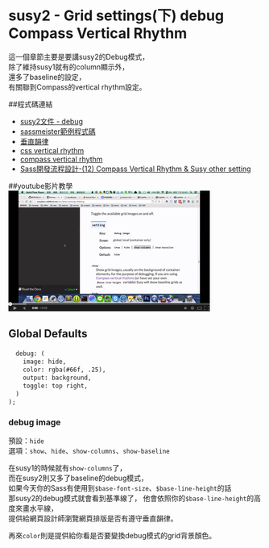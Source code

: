 # susy2 - Grid settings(下) debug Compass Vertical Rhythm 
這一個章節主要是要講susy2的Debug模式，  
除了維持susy1就有的column顯示外，  
還多了baseline的設定，  
有關聯到Compass的vertical rhythm設定。

##程式碼連結
* [susy2文件 - debug](http://susydocs.oddbird.net/en/latest/settings/#debug)
* [sassmeister範例程式碼](http://sassmeister.com/gist/032b0b4a2e9964dee044)
* [垂直韻律](http://www.slideshare.net/sfismy/vertical-rhythm)
* [css vertical rhythm](http://codepen.io/liao/pen/pHyhg)
* [compass vertical rhythm](http://sassmeister.com/gist/032b0b4a2e9964dee044)
* [Sass開發流程設計-(12) Compass Vertical Rhythm & Susy other setting](http://ithelp.ithome.com.tw/question/10140181)

##youtube影片教學
<a href="https://www.youtube.com/watch?v=O3g9DK6DQS0&feature=youtu.be" target="_blank">![](/images/video/susy2-3-1.png)</a>


## Global Defaults
```
  debug: (
    image: hide,
    color: rgba(#66f, .25),
    output: background,
    toggle: top right,
  )
);
```

### debug image
預設：`hide`  
選項：`show`、`hide`、`show-columns`、`show-baseline`

在susy1的時候就有`show-columns`了，  
而在susy2則又多了baseline的debug模式，  
如果今天你的Sass有使用到`$base-font-size`、`$base-line-height`的話  
那susy2的debug模式就會看到基準線了， 
他會依照你的`$base-line-height`的高度來畫水平線，  
提供給網頁設計師瀏覽網頁排版是否有遵守垂直韻律。

再來`color`則是提供給你看是否要變換debug模式的grid背景顏色。